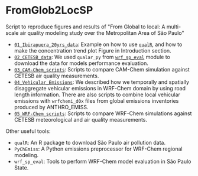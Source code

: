 # FromGlob2LocSP
Script to reproduce figures and results of "From Global to local: A multi-scale air quality modeling study over the Metropolitan Area of São Paulo"

* [`01_Ibirapuera_20yrs_data`](https://github.com/quishqa/FromGlob2LocSP/tree/main/01_Ibirapuera_20yrs_data): Example on how to use [`qualR`](https://github.com/quishqa/qualR),
and how to make the concentration trend plot Figure in Introduction section.
* [`02_CETESB_data`](https://github.com/quishqa/FromGlob2LocSP/tree/main/02_CETESB_data): We used `qualar_py` from [`wrf_sp_eval`](https://github.com/quishqa/WRF-Chem_SP) module to download the data for models performance evaluation.
* [`03_CAM-Chem_scripts`](https://github.com/quishqa/FromGlob2LocSP/tree/main/03_CAM-Chem_scripts): Scripts to compare CAM-Chem simulation against CETESB air quality measurements.
* [`04_Vehicular_Emissions`](https://github.com/quishqa/FromGlob2LocSP/tree/main/04_Vehicular_Emissions): We described how we temporally and spatially disaggregate vehicular emissions in WRF-Chem domain by using road length information. There are also scripts to combine local vehicular emissions with `wrfchemi_d0x` files from global emissions inventories produced by ANTHRO_EMISS.
* [`05_WRF-Chem_scripts`](https://github.com/quishqa/FromGlob2LocSP/tree/main/05_WRF-Chem_scripts): Scripts to compare WRF-Chem simulations against CETESB meteorological and air quality measurements.

Other useful tools:

* `qualR`: An R package to download São Paulo air pollution data.
* `PyChEmiss`: A Python emissions preprocessor for WRF-Chem regional modeling.
* `wrf_sp_eval`: Tools to perform WRF-Chem model evaluation in São Paulo State.
